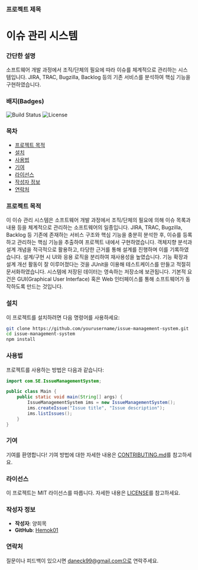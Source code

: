 ### 프로젝트 제목
# 이슈 관리 시스템

### 간단한 설명
소프트웨어 개발 과정에서 조직/단체의 필요에 따라 이슈를 체계적으로 관리하는 시스템입니다. JIRA, TRAC, Bugzilla, Backlog 등의 기존 서비스를 분석하여 핵심 기능을 구현하였습니다.

### 배지(Badges)
![Build Status](https://img.shields.io/badge/build-passing-brightgreen)
![License](https://img.shields.io/badge/license-MIT-blue)

### 목차
- [프로젝트 목적](#프로젝트-목적)
- [설치](#설치)
- [사용법](#사용법)
- [기여](#기여)
- [라이선스](#라이선스)
- [작성자 정보](#작성자-정보)
- [연락처](#연락처)

### 프로젝트 목적
이 이슈 관리 시스템은 소프트웨어 개발 과정에서 조직/단체의 필요에 의해 이슈 목록과 내용 등을 체계적으로 관리하는 소프트웨어의 일종입니다. JIRA, TRAC, Bugzilla, Backlog 등 기존에 존재하는 서비스 구조와 핵심 기능을 충분히 분석한 후, 이슈를 등록하고 관리하는 핵심 기능을 추출하여 프로젝트 내에서 구현하였습니다. 객체지향 분석과 설계 개념을 적극적으로 활용하고, 타당한 근거를 통해 설계를 진행하며 이를 기록하였습니다. 설계/구현 시 UI와 응용 로직을 분리하여 재사용성을 높였습니다. 기능 확장과 설계 개선 활동이 잘 이루어졌다는 것을 JUnit을 이용해 테스트케이스를 만들고 적절히 문서화하였습니다. 시스템에 저장된 데이터는 영속하는 저장소에 보관됩니다. 기본적 요건은 GUI(Graphical User Interface) 혹은 Web 인터페이스를 통해 소프트웨어가 동작하도록 만드는 것입니다.

### 설치

이 프로젝트를 설치하려면 다음 명령어를 사용하세요:

```bash
git clone https://github.com/yourusername/issue-management-system.git
cd issue-management-system
npm install
```

### 사용법

프로젝트를 사용하는 방법은 다음과 같습니다:

```java
import com.SE.IssueManagementSystem;

public class Main {
    public static void main(String[] args) {
        IssueManagementSystem ims = new IssueManagementSystem();
        ims.createIssue("Issue title", "Issue description");
        ims.listIssues();
    }
}
```

### 기여

기여를 환영합니다! 기여 방법에 대한 자세한 내용은 [CONTRIBUTING.md](CONTRIBUTING.md)를 참고하세요.

### 라이선스

이 프로젝트는 MIT 라이선스를 따릅니다. 자세한 내용은 [LICENSE](LICENSE)를 참고하세요.

### 작성자 정보

- **작성자**: 양희목
- **GitHub**: [Hemok01](https://github.com/Hemok01)

### 연락처

질문이나 피드백이 있으시면 daneck99@gmail.com으로 연락주세요.

